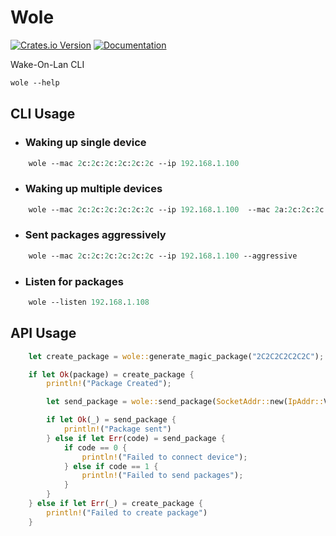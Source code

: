 # Wole

[![Crates.io Version](https://img.shields.io/crates/v/wole?logo=rust)](https://crates.io/crates/wole)
[![Documentation](https://docs.rs/wole/badge.svg)](https://docs.rs/wole)


Wake-On-Lan CLI

```ps
wole --help
```

## CLI Usage

- ### Waking up single device

```ps
    wole --mac 2c:2c:2c:2c:2c:2c --ip 192.168.1.100
```

- ### Waking up multiple devices

```ps
    wole --mac 2c:2c:2c:2c:2c:2c --ip 192.168.1.100  --mac 2a:2c:2c:2c:2c:2c --ip 192.168.1.102
```

- ### Sent packages aggressively

```ps
    wole --mac 2c:2c:2c:2c:2c:2c --ip 192.168.1.100 --aggressive
```

- ### Listen for packages

```ps
    wole --listen 192.168.1.108
```

## API Usage

```rust
    let create_package = wole::generate_magic_package("2C2C2C2C2C2C");

    if let Ok(package) = create_package {
        println!("Package Created");

        let send_package = wole::send_package(SocketAddr::new(IpAddr::V4(Ipv4Addr::new(127, 0, 0, 1)), 8080), package);

        if let Ok(_) = send_package {
            println!("Package sent")
        } else if let Err(code) = send_package {
            if code == 0 {
                println!("Failed to connect device");
            } else if code == 1 {
                println!("Failed to send packages");
            }
        }
    } else if let Err(_) = create_package {
        println!("Failed to create package")
    }
```